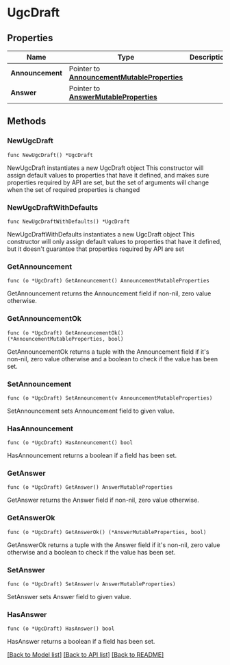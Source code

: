# UgcDraft

## Properties

Name | Type | Description | Notes
------------ | ------------- | ------------- | -------------
**Announcement** | Pointer to [**AnnouncementMutableProperties**](AnnouncementMutableProperties.md) |  | [optional] 
**Answer** | Pointer to [**AnswerMutableProperties**](AnswerMutableProperties.md) |  | [optional] 

## Methods

### NewUgcDraft

`func NewUgcDraft() *UgcDraft`

NewUgcDraft instantiates a new UgcDraft object
This constructor will assign default values to properties that have it defined,
and makes sure properties required by API are set, but the set of arguments
will change when the set of required properties is changed

### NewUgcDraftWithDefaults

`func NewUgcDraftWithDefaults() *UgcDraft`

NewUgcDraftWithDefaults instantiates a new UgcDraft object
This constructor will only assign default values to properties that have it defined,
but it doesn't guarantee that properties required by API are set

### GetAnnouncement

`func (o *UgcDraft) GetAnnouncement() AnnouncementMutableProperties`

GetAnnouncement returns the Announcement field if non-nil, zero value otherwise.

### GetAnnouncementOk

`func (o *UgcDraft) GetAnnouncementOk() (*AnnouncementMutableProperties, bool)`

GetAnnouncementOk returns a tuple with the Announcement field if it's non-nil, zero value otherwise
and a boolean to check if the value has been set.

### SetAnnouncement

`func (o *UgcDraft) SetAnnouncement(v AnnouncementMutableProperties)`

SetAnnouncement sets Announcement field to given value.

### HasAnnouncement

`func (o *UgcDraft) HasAnnouncement() bool`

HasAnnouncement returns a boolean if a field has been set.

### GetAnswer

`func (o *UgcDraft) GetAnswer() AnswerMutableProperties`

GetAnswer returns the Answer field if non-nil, zero value otherwise.

### GetAnswerOk

`func (o *UgcDraft) GetAnswerOk() (*AnswerMutableProperties, bool)`

GetAnswerOk returns a tuple with the Answer field if it's non-nil, zero value otherwise
and a boolean to check if the value has been set.

### SetAnswer

`func (o *UgcDraft) SetAnswer(v AnswerMutableProperties)`

SetAnswer sets Answer field to given value.

### HasAnswer

`func (o *UgcDraft) HasAnswer() bool`

HasAnswer returns a boolean if a field has been set.


[[Back to Model list]](../README.md#documentation-for-models) [[Back to API list]](../README.md#documentation-for-api-endpoints) [[Back to README]](../README.md)


